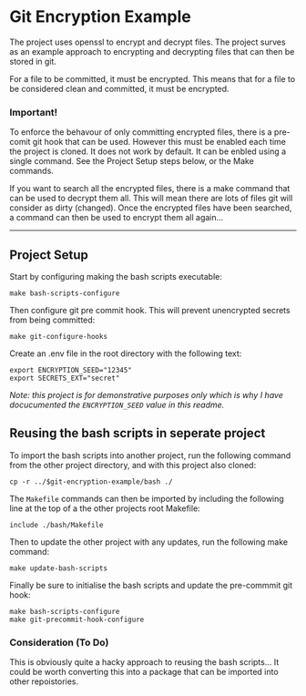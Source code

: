 # Git Encryption Example
The project uses openssl to encrypt and decrypt files.
The project surves as an example approach to encrypting and decrypting files that can then be stored in git.

For a file to be committed, it must be encrypted. This means that for a file to be considered clean and committed, it must be encrypted.

### Important!
To enforce the behavour of only committing encrypted files, there is a pre-comit git hook that can be used. However this must be enabled each time the project is cloned. It does not work by default. It can be enbled using a single command. See the Project Setup steps below, or the Make commands.

If you want to search all the encrypted files, there is a make command that can be used to decrypt them all. This will mean there are lots of files git will consider as dirty (changed). Once the encrypted files have been searched, a command can then be used to encrypt them all again...

---

## Project Setup

Start by configuring making the bash scripts executable:
```
make bash-scripts-configure
```

Then configure git pre commit hook. This will prevent unencrypted secrets from being committed:
```
make git-configure-hooks
```

Create an .env file in the root directory with the following text:
```
export ENCRYPTION_SEED="12345"
export SECRETS_EXT="secret"
```

_Note: this project is for demonstrative purposes only which is why I have docucumented the `ENCRYPTION_SEED` value in this readme._ 


## Reusing the bash scripts in seperate project
To import the bash scripts into another project, run the following command from the other project directory, and with this project also cloned:
```
cp -r ../$git-encryption-example/bash ./ 
```

The `Makefile` commands can then be imported by including the following line at the top of a the other projects root Makefile:
```
include ./bash/Makefile
```

Then to update the other project with any updates, run the following make command:
```
make update-bash-scripts
```

Finally be sure to initialise the bash scripts and update the pre-commmit git hook:
```
make bash-scripts-configure
make git-precommit-hook-configure
```

### Consideration (To Do)
This is obviously quite a hacky approach to reusing the bash scripts...
It could be worth converting this into a package that can be imported into other repoistories.